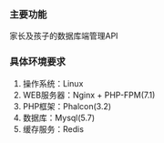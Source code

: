 ### 主要功能
家长及孩子的数据库端管理API

### 具体环境要求
1. 操作系统：Linux
2. WEB服务器：Nginx + PHP-FPM(7.1)
3. PHP框架：Phalcon(3.2)
4. 数据库：Mysql(5.7)
5. 缓存服务：Redis
